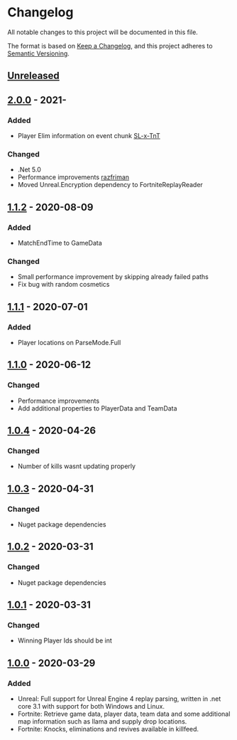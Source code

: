 # Changelog
All notable changes to this project will be documented in this file.

The format is based on [Keep a Changelog](https://keepachangelog.com/en/1.0.0/),
and this project adheres to [Semantic Versioning](https://semver.org/spec/v2.0.0.html).

## [Unreleased]

## [2.0.0] - 2021-
### Added
- Player Elim information on event chunk [SL-x-TnT](https://github.com/SL-x-TnT)

### Changed
- .Net 5.0
- Performance improvements [razfriman](https://github.com/razfriman/)
- Moved Unreal.Encryption dependency to FortniteReplayReader

## [1.1.2] - 2020-08-09
### Added
- MatchEndTime to GameData

### Changed
- Small performance improvement by skipping already failed paths
- Fix bug with random cosmetics


## [1.1.1] - 2020-07-01
### Added
- Player locations on ParseMode.Full

## [1.1.0] - 2020-06-12
### Changed
- Performance improvements
- Add additional properties to PlayerData and TeamData

## [1.0.4] - 2020-04-26
### Changed
- Number of kills wasnt updating properly

## [1.0.3] - 2020-04-31
### Changed
- Nuget package dependencies

## [1.0.2] - 2020-03-31
### Changed
- Nuget package dependencies

## [1.0.1] - 2020-03-31
### Changed
- Winning Player Ids should be int

## [1.0.0] - 2020-03-29
### Added
- Unreal: Full support for Unreal Engine 4 replay parsing, written in .net core 3.1 with support for both Windows and Linux.
- Fortnite: Retrieve game data, player data, team data and some additional map information such as llama and supply drop locations.
- Fortnite: Knocks, eliminations and revives available in killfeed.


[Unreleased]: https://github.com/Shiqan/FortniteReplayDecompressor/branches
[1.0.0]: https://github.com/Shiqan/FortniteReplayDecompressor/releases/tag/1.0.0
[1.0.1]: https://github.com/Shiqan/FortniteReplayDecompressor/releases/tag/1.0.1
[1.0.2]: https://github.com/Shiqan/FortniteReplayDecompressor/releases/tag/1.0.2
[1.0.3]: https://github.com/Shiqan/FortniteReplayDecompressor/releases/tag/1.0.3
[1.0.4]: https://github.com/Shiqan/FortniteReplayDecompressor/releases/tag/1.0.4
[1.1.0]: https://github.com/Shiqan/FortniteReplayDecompressor/releases/tag/1.1.0
[1.1.1]: https://github.com/Shiqan/FortniteReplayDecompressor/releases/tag/1.1.1
[1.1.2]: https://github.com/Shiqan/FortniteReplayDecompressor/releases/tag/1.1.2
[2.0.0]: https://github.com/Shiqan/FortniteReplayDecompressor/releases/tag/2.0.0